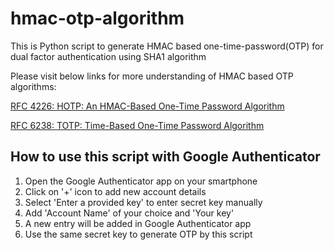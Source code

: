 # hmac-otp-algorithm
This is Python script to generate HMAC based one-time-password(OTP) for dual factor authentication using SHA1 algorithm

Please visit below links for more understanding of HMAC based OTP algorithms:

[RFC 4226: HOTP: An HMAC-Based One-Time Password Algorithm](https://tools.ietf.org/html/rfc4226)

[RFC 6238: TOTP: Time-Based One-Time Password Algorithm](https://tools.ietf.org/html/rfc6238)

## How to use this script with Google Authenticator
1. Open the Google Authenticator app on your smartphone
2. Click on '+' icon to add new account details
3. Select 'Enter a provided key' to enter secret key manually
4. Add 'Account Name' of your choice and 'Your key'
5. A new entry will be added in Google Authenticator app
6. Use the same secret key to generate OTP by this script
